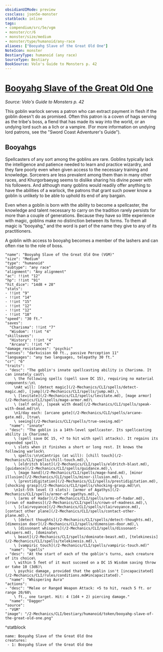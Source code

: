```yaml
---
obsidianUIMode: preview
cssclass: json5e-monster
statblock: inline
tags:
- compendium/src/5e/vgm
- monster/cr/6
- monster/size/medium
- monster/type/humanoid/any-race
aliases: ["Booyahg Slave of the Great Old One"]
NoteIcon: monster
BestiaryType: humanoid (any race)
SourceType: Bestiary
BookSource: Volo's Guide to Monsters p. 42
---
```

# [Booyahg Slave of the Great Old One](2-Mechanics/CLI/bestiary/humanoid/booyahg-slave-of-the-great-old-one-vgm.md)
*Source: Volo's Guide to Monsters p. 42*  

This goblin warlock serves a patron who can extract payment in flesh if the goblin doesn't do as promised. Often this patron is a coven of hags serving as the tribe's boss, a fiend that has made its way into the world, or an undying lord such as a lich or a vampire. (For more information on undying lord patrons, see the "Sword Coast Adventurer's Guide").

## Booyahgs

Spellcasters of any sort among the goblins are rare. Goblins typically lack the intelligence and patience needed to learn and practice wizardry, and they fare poorly even when given access to the necessary training and knowledge. Sorcerers are less prevalent among them than in many other races, and Khurgorbaeyag seems to dislike sharing his divine power with his followers. And although many goblins would readily offer anything to have the abilities of a warlock, the patrons that grant such power know a goblin is unlikely to be able to uphold its end of any bargain.

Even when a goblin is born with the ability to become a spellcaster, the knowledge and talent necessary to carry on the tradition rarely persists for more than a couple of generations. Because they have so little experience with magic, goblins make no distinction between its forms. To them all magic is "booyahg," and the word is part of the name they give to any of its practitioners.

A goblin with access to booyahg becomes a member of the lashers and can often rise to the role of boss.

```statblock
"name": "Booyahg Slave of the Great Old One (VGM)"
"size": "Medium"
"type": "humanoid"
"subtype": "any race"
"alignment": "Any alignment"
"ac": !!int "12"
"hp": !!int "91"
"hit_dice": "14d8 + 28"
"stats":
- !!int "9"
- !!int "14"
- !!int "15"
- !!int "12"
- !!int "12"
- !!int "18"
"speed": "30 ft."
"saves":
  "Charisma": !!int "7"
  "Wisdom": !!int "4"
"skillsaves":
  "History": !!int "4"
  "Arcana": !!int "4"
"damage_resistances": "psychic"
"senses": "darkvision 60 ft., passive Perception 11"
"languages": "any two languages, telepathy 30 ft."
"cr": "6"
"traits":
- "desc": "The goblin's innate spellcasting ability is Charisma. It can innately cast\
    \ the following spells (spell save DC 15), requiring no material components:\n\
    \nAt will: [detect magic](/2-Mechanics/CLI/spells/detect-magic.md), [jump](/2-Mechanics/CLI/spells/jump.md),\
    \ [levitate](/2-Mechanics/CLI/spells/levitate.md), [mage armor](/2-Mechanics/CLI/spells/mage-armor.md)\
    \ (self only), [speak with dead](/2-Mechanics/CLI/spells/speak-with-dead.md)\n\
    \n1/day each: [arcane gate](/2-Mechanics/CLI/spells/arcane-gate.md), [true\
    \ seeing](/2-Mechanics/CLI/spells/true-seeing.md)"
  "name": "innate"
- "desc": "The goblin is a 14th-level spellcaster. Its spellcasting ability is Charisma\
    \ (spell save DC 15, +7 to hit with spell attacks). It regains its expended spell\
    \ slots when it finishes a short or long rest. It knows the following warlock\
    \ spells:\n\nCantrips (at will): [chill touch](/2-Mechanics/CLI/spells/chill-touch.md),\
    \ [eldritch blast](/2-Mechanics/CLI/spells/eldritch-blast.md), [guidance](/2-Mechanics/CLI/spells/guidance.md),\
    \ [mage hand](/2-Mechanics/CLI/spells/mage-hand.md), [minor illusion](/2-Mechanics/CLI/spells/minor-illusion.md),\
    \ [prestidigitation](/2-Mechanics/CLI/spells/prestidigitation.md), [shocking grasp](/2-Mechanics/CLI/spells/shocking-grasp.md)\n\
    \n1st-5th level (3 slots): [armor of Agathys](/2-Mechanics/CLI/spells/armor-of-agathys.md),\
    \ [arms of Hadar](/2-Mechanics/CLI/spells/arms-of-hadar.md), [crown of madness](/2-Mechanics/CLI/spells/crown-of-madness.md),\
    \ [clairvoyance](/2-Mechanics/CLI/spells/clairvoyance.md), [contact other plane](/2-Mechanics/CLI/spells/contact-other-plane.md),\
    \ [detect thoughts](/2-Mechanics/CLI/spells/detect-thoughts.md), [dimension door](/2-Mechanics/CLI/spells/dimension-door.md),\
    \ [dissonant whispers](/2-Mechanics/CLI/spells/dissonant-whispers.md), [dominate\
    \ beast](/2-Mechanics/CLI/spells/dominate-beast.md), [telekinesis](/2-Mechanics/CLI/spells/telekinesis.md),\
    \ [vampiric touch](/2-Mechanics/CLI/spells/vampiric-touch.md)"
  "name": "spells"
- "desc": "At the start of each of the goblin's turns, each creature of its choice\
    \ within 5 feet of it must succeed on a DC 15 Wisdom saving throw or take 10 (3d6)\
    \ psychic damage, provided that the goblin isn't [incapacitated](/2-Mechanics/CLI/rules/conditions.md#incapacitated)."
  "name": "Whispering Aura"
"actions":
- "desc": "Melee or Ranged Weapon Attack: +5 to hit, reach 5 ft. or range 20/60\
    \ ft., one target. Hit: 4 (1d4 + 2) piercing damage."
  "name": "Dagger"
"source":
- "VGM"
"image": "/2-Mechanics/CLI/bestiary/humanoid/token/booyahg-slave-of-the-great-old-one.png"
```
^statblock

```encounter-table
name: Booyahg Slave of the Great Old One
creatures:
 - 1: Booyahg Slave of the Great Old One
```